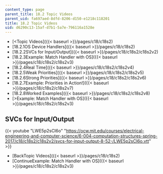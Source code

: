 ```yaml
---
content_type: page
parent_title: 18.2 Topic Videos
parent_uid: fa697aed-8dfd-8206-d150-e1218c118201
title: 18.2 Topic Videos
uid: d6290c13-15af-d7b1-5a7e-796116a1528e
---
```


*   [<Topic Videos]({{< baseurl >}}/pages/c18/c18s2)
*   [18.2.1OS Device Handlers]({{< baseurl >}}/pages/c18/c18s2)
*   [18.2.2SVCs for Input/Output]({{< baseurl >}}/pages/c18/c18s2/c18s2v2)
*   [18.2.3Example: Match Handler with OS]({{< baseurl >}}/pages/c18/c18s2/c18s2v3)
*   [18.2.4Real Time]({{< baseurl >}}/pages/c18/c18s2/c18s2v4)
*   [18.2.5Weak Priorities]({{< baseurl >}}/pages/c18/c18s2/c18s2v5)
*   [18.2.6Strong Priorities]({{< baseurl >}}/pages/c18/c18s2/c18s2v6)
*   [18.2.7Example: Priorities in Action!]({{< baseurl >}}/pages/c18/c18s2/c18s2v7)
*   [18.2.8Worked Examples]({{< baseurl >}}/pages/c18/c18s2/c18s2v8)
*   [\>Example: Match Handler with OS]({{< baseurl >}}/pages/c18/c18s2/c18s2v3)

SVCs for Input/Output
---------------------

{{< youtube "LWE5p2sCI6o" "https://ocw.mit.edu/courses/electrical-engineering-and-computer-science/6-004-computation-structures-spring-2017/c18/c18s2/c18s2v2/svcs-for-input-output-8-52-/LWE5p2sCI6o.vtt" >}}

*   [BackTopic Videos]({{< baseurl >}}/pages/c18/c18s2)
*   [ContinueExample: Match Handler with OS]({{< baseurl >}}/pages/c18/c18s2/c18s2v3)